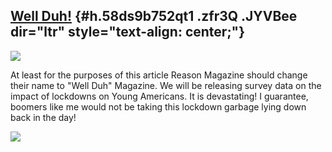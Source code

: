 
[Well Duh!](https://www.google.com/url?q=https%3A%2F%2Freason.com%2F2020%2F06%2F02%2Fdid-covid-19-lockdown-orders-help-fuel-riots-nationwide%2F&sa=D&sntz=1&usg=AFQjCNGBSwSJpj22O8Zegv8p85B86f-aFg) {#h.58ds9b752qt1 .zfr3Q .JYVBee dir="ltr" style="text-align: center;"}
---------------------------------------------------------------------------------------------------------------------------------------------------------------------------------------------------

[![](https://lh4.googleusercontent.com/GZakKfPCSEqIgluPGroMETVFYKyx_bFN9hwOitplqqCxNAa3Q1kyQGF8wb-wqMaTNctrhKcVDuZ1pWeU9btck9XT4oBXF5SzOmfc_WDm0ntTOuIGJWI=w1280)](https://www.google.com/url?q=https%3A%2F%2Fredcap.med.usc.edu%2Fsurveys%2F%3Fs%3DJ7KEL4YTKT&sa=D&sntz=1&usg=AFQjCNGgmJPVlIxKzdq9Pd16K5HC0kstRQ)

At least for the purposes of this article Reason Magazine should change
their name to "Well Duh" Magazine. We will be releasing survey data on
the impact of lockdowns on Young Americans. It is devastating! I
guarantee, boomers like me would not be taking this lockdown garbage
lying down back in the day!

![](https://lh5.googleusercontent.com/UjAj4HxnnCA6Lol2Q786rwNXDfTLaYpMTKfylyNsvZRTLIXQAVDNCWYSYG9JReNoD036qv_yrS_s5Q01WN4im1lO6LzDOwWTUHXOYBZ3rFSl8uHigQ=w1280)
